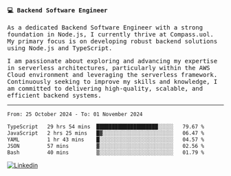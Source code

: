 
<samp>
  
#### 💻 Backend Software Engineer

As a dedicated Backend Software Engineer with a strong foundation in Node.js, I currently thrive at Compass.uol. My primary focus is on developing robust backend solutions using Node.js and TypeScript.

I am passionate about exploring and advancing my expertise in serverless architectures, particularly within the AWS Cloud environment and leveraging the serverless framework. Continuously seeking to improve my skills and knowledge, I am committed to delivering high-quality, scalable, and efficient backend systems.

---

<!--START_SECTION:waka-->

```txt
From: 25 October 2024 - To: 01 November 2024

TypeScript   29 hrs 54 mins  ████████████████████░░░░░   79.67 %
JavaScript   2 hrs 25 mins   █▓░░░░░░░░░░░░░░░░░░░░░░░   06.47 %
YAML         1 hr 43 mins    █░░░░░░░░░░░░░░░░░░░░░░░░   04.57 %
JSON         57 mins         ▓░░░░░░░░░░░░░░░░░░░░░░░░   02.56 %
Bash         40 mins         ▒░░░░░░░░░░░░░░░░░░░░░░░░   01.79 %
```

<!--END_SECTION:waka-->
  
</samp>

[![Linkedin](https://img.shields.io/badge/-Mateus%20Garcia-c080ff?style=flat-square&logo=Linkedin&logoColor=white&link=https://www.linkedin.com/in/mpgxc)](https://www.linkedin.com/in/mateusogarcia) 
